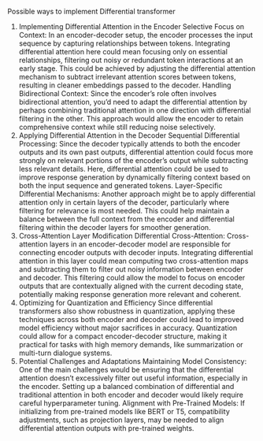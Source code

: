 Possible ways to implement Differential transformer

1. Implementing Differential Attention in the Encoder
Selective Focus on Context: In an encoder-decoder setup, the encoder processes the input sequence by capturing relationships between tokens. Integrating differential attention here could mean focusing only on essential relationships, filtering out noisy or redundant token interactions at an early stage. This could be achieved by adjusting the differential attention mechanism to subtract irrelevant attention scores between tokens, resulting in cleaner embeddings passed to the decoder.
Handling Bidirectional Context: Since the encoder’s role often involves bidirectional attention, you’d need to adapt the differential attention by perhaps combining traditional attention in one direction with differential filtering in the other. This approach would allow the encoder to retain comprehensive context while still reducing noise selectively.
2. Applying Differential Attention in the Decoder
Sequential Differential Processing: Since the decoder typically attends to both the encoder outputs and its own past outputs, differential attention could focus more strongly on relevant portions of the encoder’s output while subtracting less relevant details. Here, differential attention could be used to improve response generation by dynamically filtering context based on both the input sequence and generated tokens.
Layer-Specific Differential Mechanisms: Another approach might be to apply differential attention only in certain layers of the decoder, particularly where filtering for relevance is most needed. This could help maintain a balance between the full context from the encoder and differential filtering within the decoder layers for smoother generation.
3. Cross-Attention Layer Modification
Differential Cross-Attention: Cross-attention layers in an encoder-decoder model are responsible for connecting encoder outputs with decoder inputs. Integrating differential attention in this layer could mean computing two cross-attention maps and subtracting them to filter out noisy information between encoder and decoder. This filtering could allow the model to focus on encoder outputs that are contextually aligned with the current decoding state, potentially making response generation more relevant and coherent.
4. Optimizing for Quantization and Efficiency
Since differential transformers also show robustness in quantization, applying these techniques across both encoder and decoder could lead to improved model efficiency without major sacrifices in accuracy. Quantization could allow for a compact encoder-decoder structure, making it practical for tasks with high memory demands, like summarization or multi-turn dialogue systems.
5. Potential Challenges and Adaptations
Maintaining Model Consistency: One of the main challenges would be ensuring that the differential attention doesn’t excessively filter out useful information, especially in the encoder. Setting up a balanced combination of differential and traditional attention in both encoder and decoder would likely require careful hyperparameter tuning.
Alignment with Pre-Trained Models: If initializing from pre-trained models like BERT or T5, compatibility adjustments, such as projection layers, may be needed to align differential attention outputs with pre-trained weights.